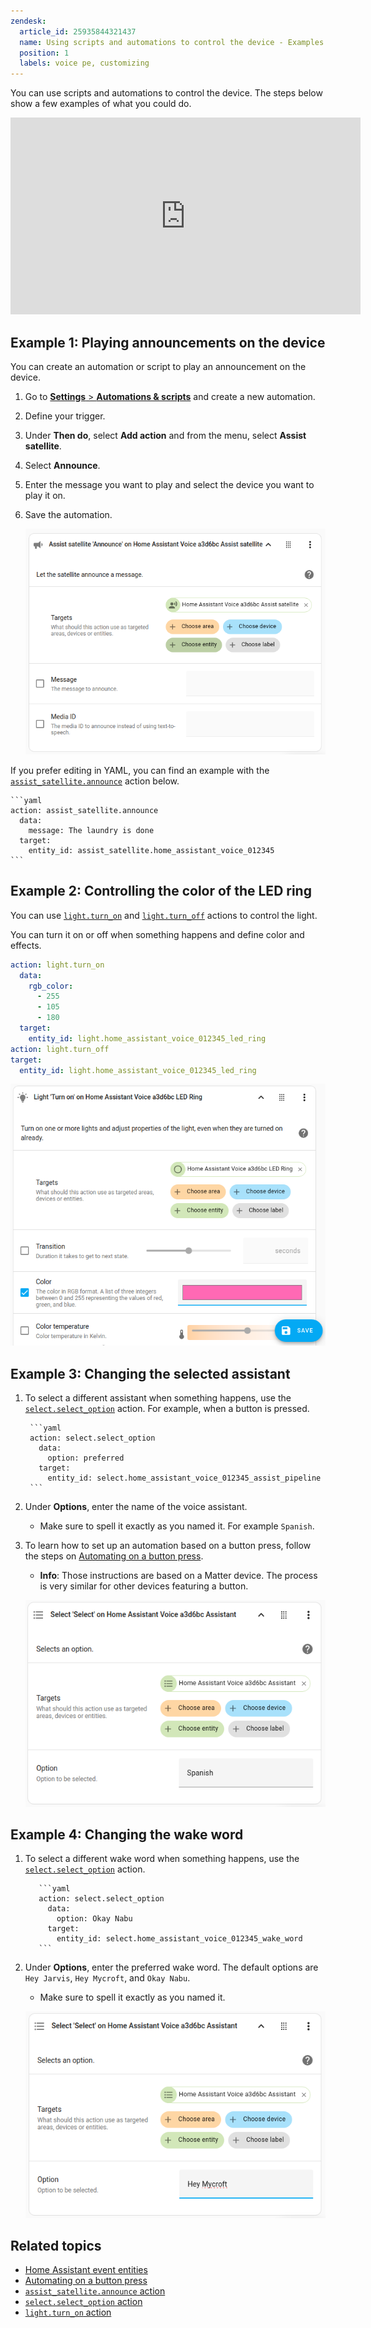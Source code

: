 ```yaml
---
zendesk:
  article_id: 25935844321437
  name: Using scripts and automations to control the device - Examples
  position: 1
  labels: voice pe, customizing
---
```


You can use scripts and automations to control the device. The steps below show a few examples of what you could do.

<div class='videoWrapper'>
<iframe width="560" height="315" src="https://www.youtube.com/embed/QhhuCzbQEag" videotitle="Use automations and scripts to control Home Assistant Voice Preview Edition" frameborder="0" allow="accelerometer; autoplay; encrypted-media; gyroscope; picture-in-picture" controls></iframe>
</div>

## Example 1: Playing announcements on the device

You can create an automation or script to play an announcement on the device.

1. Go to [**Settings** > **Automations & scripts**](https://my.home-assistant.io/redirect/automations/) and create a new automation.
2. Define your trigger.
3. Under **Then do**, select **Add action** and from the menu, select **Assist satellite**.
4. Select **Announce**.
5. Enter the message you want to play and select the device you want to play it on.
6. Save the automation.

   ![Screenshot showing the automation editor](/static/img/voice-pe/voice_script_announcement.png)

If you prefer editing in YAML, you can find an example with the [`assist_satellite.announce`](https://www.home-assistant.io/integrations/assist_satellite/#action-assist_satelliteannounce) action below.

    ```yaml
    action: assist_satellite.announce
      data:
        message: The laundry is done
      target:
        entity_id: assist_satellite.home_assistant_voice_012345
    ```

## Example 2: Controlling the color of the LED ring

You can use [`light.turn_on`](https://www.home-assistant.io/integrations/light/#action-lightturn_on) and [`light.turn_off`](https://www.home-assistant.io/integrations/light/#action-lightturn_off) actions to control the light.

You can turn it on or off when something happens and define color and effects.

  ```yaml
  action: light.turn_on
    data:
      rgb_color:
        - 255
        - 105
        - 180
    target:
      entity_id: light.home_assistant_voice_012345_led_ring
  action: light.turn_off
  target:
    entity_id: light.home_assistant_voice_012345_led_ring
  ```

  ![Screenshot showing a light automation in the automation editor](/static/img/voice-pe/voice_light_turn_on_script.png)

## Example 3: Changing the selected assistant

1. To select a different assistant when something happens, use the [`select.select_option`](https://www.home-assistant.io/integrations/select/#action-selectselect_option) action. For example, when a button is pressed.

        ```yaml
        action: select.select_option
          data:
            option: preferred
          target:
            entity_id: select.home_assistant_voice_012345_assist_pipeline
        ```

2. Under **Options**, enter the name of the voice assistant.
   - Make sure to spell it exactly as you named it. For example `Spanish`.
3. To learn how to set up an automation based on a button press, follow the steps on [Automating on a button press](https://www.home-assistant.io/integrations/event/#automating-on-a-button-press).
   - **Info**: Those instructions are based on a Matter device. The process is very similar for other devices featuring a button.

   ![Image showing the automation editor](/static/img/voice-pe/voice_select_assistant_spanish.png)

## Example 4: Changing the wake word

1. To select a different wake word when something happens, use the [`select.select_option`](https://www.home-assistant.io/integrations/select/#action-selectselect_option) action.

          ```yaml
          action: select.select_option
            data:
              option: Okay Nabu
            target:
              entity_id: select.home_assistant_voice_012345_wake_word
          ```

2. Under **Options**, enter the preferred wake word. The default options are `Hey Jarvis`, `Hey Mycroft`, and `Okay Nabu`.
   - Make sure to spell it exactly as you named it.

   ![Screenshot showing an automation to change the wake word to Mycroft](/static/img/voice-pe/voice_select_wake_word_mycroft.png)

## Related topics

- [Home Assistant event entities](https://www.home-assistant.io/integrations/event/)
- [Automating on a button press](https://www.home-assistant.io/integrations/event/#automating-on-a-button-press)
- [`assist_satellite.announce` action](https://www.home-assistant.io/integrations/assist_satellite/#action-assist_satelliteannounce)
- [`select.select_option` action](https://www.home-assistant.io/integrations/select/#action-selectselect_option)
- [`light.turn_on` action](https://www.home-assistant.io/integrations/light/#action-lightturn_on)
